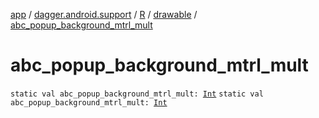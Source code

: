 [app](../../../index.md) / [dagger.android.support](../../index.md) / [R](../index.md) / [drawable](index.md) / [abc_popup_background_mtrl_mult](./abc_popup_background_mtrl_mult.md)

# abc_popup_background_mtrl_mult

`static val abc_popup_background_mtrl_mult: `[`Int`](https://kotlinlang.org/api/latest/jvm/stdlib/kotlin/-int/index.html)
`static val abc_popup_background_mtrl_mult: `[`Int`](https://kotlinlang.org/api/latest/jvm/stdlib/kotlin/-int/index.html)